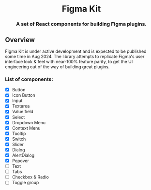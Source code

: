 <div align="center">
  <h1>Figma Kit</h1>
  <h3>A set of React components for building Figma plugins.</h3>
</div>

## Overview

Figma Kit is under active development and is expected to be published some time in Aug 2024.
The library attempts to replicate Figma's user interface look & feel with near-100% feature parity,
to get the UI engineering out of the way of building great plugins.

### List of components:

- [x] Button
- [x] Icon Button
- [x] Input
- [x] Textarea
- [x] Value field
- [x] Select
- [x] Dropdown Menu
- [x] Context Menu
- [x] Tooltip
- [x] Switch
- [x] Slider
- [x] Dialog
- [x] AlertDialog
- [x] Popover
- [ ] Text
- [ ] Tabs
- [ ] Checkbox & Radio
- [ ] Toggle group

